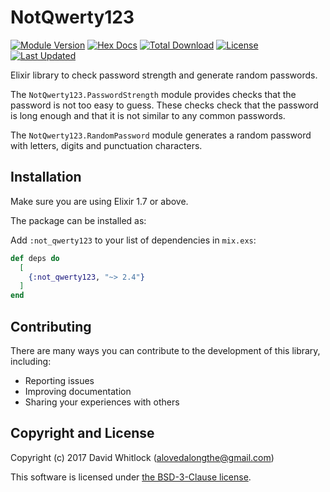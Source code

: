 # NotQwerty123

[![Module Version](https://img.shields.io/hexpm/v/not_qwerty123.svg)](https://hex.pm/packages/not_qwerty123)
[![Hex Docs](https://img.shields.io/badge/hex-docs-lightgreen.svg)](https://hexdocs.pm/not_qwerty123/)
[![Total Download](https://img.shields.io/hexpm/dt/not_qwerty123.svg)](https://hex.pm/packages/not_qwerty123)
[![License](https://img.shields.io/hexpm/l/not_qwerty123.svg)](https://github.com/riverrun/not_qwerty123/blob/master/LICENSE.md)
[![Last Updated](https://img.shields.io/github/last-commit/riverrun/not_qwerty123.svg)](https://github.com/riverrun/not_qwerty123/commits/master)

Elixir library to check password strength and generate random passwords.

The `NotQwerty123.PasswordStrength` module provides checks that the
password is not too easy to guess. These checks check that the password
is long enough and that it is not similar to any common passwords.

The `NotQwerty123.RandomPassword` module generates a random password
with letters, digits and punctuation characters.

## Installation

Make sure you are using Elixir 1.7 or above.

The package can be installed as:

Add `:not_qwerty123` to your list of dependencies in `mix.exs`:

```elixir
def deps do
  [
    {:not_qwerty123, "~> 2.4"}
  ]
end
```

## Contributing

There are many ways you can contribute to the development of this library, including:

* Reporting issues
* Improving documentation
* Sharing your experiences with others

## Copyright and License

Copyright (c) 2017 David Whitlock (alovedalongthe@gmail.com)

This software is licensed under [the BSD-3-Clause license](./LICENSE.md).
